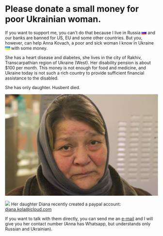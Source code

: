 # Please donate a small money for poor Ukrainian woman.

If you want to support me, you can't do that because I live in Russia ![](ru.png) and our banks are banned for US, EU and some other countries.
But you, however, can help Anna Kovach, a poor and sick woman I know in Ukraine ![](ua.png) with some money.

She has a heart disease and diabetes, she lives in the city of Rakhiv, Transcarpathian region of Ukraine (West). Her disability pension is about $100 per month. This money is not enough for food and medicine, and Ukraine today is not such a rich country to provide sufficient financial assistance to the disabled.

She has only daughter. Husbent died.

![Anna Kovach](anna-kovach.jpg)

![](https://www.paypalobjects.com/webstatic/mktg/Logo/pp-logo-100px.png)
Her daughter Diana recently created a paypal account: diana.kola@icloud.com

If you want to talk with them directly, you can send me an [e-mail](mailto://voltasar@gmail.com) and I will give you her contact number (Anna has Whatsapp, but understands only Russian and Ukrainian).